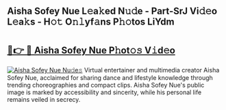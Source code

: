 ## Aisha Sofey Nue L𝚎a𝚔ed N𝚞𝚍e - Part-SrJ Vi𝚍𝚎o L𝚎a𝚔s - H𝚘𝚝 O𝚗𝚕yf𝚊ns P𝚑𝚘tos LiYdm

# <h2><a href="http://kfdjxg.oniu.top/?m=Aisha+Sofey+Nue">🔗👉 🔴 Aisha Sofey Nue P𝚑ot𝚘𝚜 V𝚒d𝚎o</a></h2>

[![Aisha Sofey Nue Nu𝚍e𝚜](https://i.imgur.com/0qMVB7G.gif)](http://kfdjxg.oniu.top/?m=Aisha+Sofey+Nue)
Virtual entertainer and multimedia creator Aisha Sofey Nue, acclaimed for sharing dance and lifestyle knowledge through trending choreographies and compact clips. Aisha Sofey Nue's public image is marked by accessibility and sincerity, while his personal life remains veiled in secrecy.  
